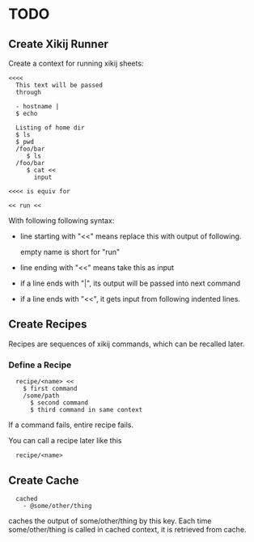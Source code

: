 # TODO

## Create Xikij Runner

Create a context for running xikij sheets:
```
<<<<
  This text will be passed
  through

  - hostname |
  $ echo

  Listing of home dir
  $ ls
  $ pwd
  /foo/bar
     $ ls
  /foo/bar
     $ cat <<
       input

<<<< is equiv for

<< run <<

```

With following following syntax:

- line starting with "<<" means replace this with output of
  following.

  empty name is short for "run"

- line ending with "<<" means take this as input


- if a line ends with "|", its output will be passed into
  next command

- if a line ends with "<<", it gets input from following
  indented lines.

## Create Recipes

Recipes are sequences of xikij commands, which can be
recalled later.

### Define a Recipe

```
  recipe/<name> <<
    $ first command
    /some/path
      $ second command
      $ third command in same context
```

If a command fails, entire recipe fails.

You can call a recipe later like this

```
  recipe/<name>
```


## Create Cache

```
  cached
    - @some/other/thing
```

caches the output of some/other/thing by this key.  Each
time some/other/thing is called in cached context, it is
retrieved from cache.
